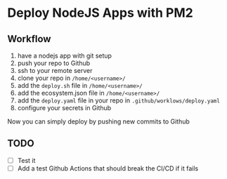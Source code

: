 # Deploy NodeJS Apps with PM2

## Workflow

1. have a nodejs app with git setup
2. push your repo to Github
3. ssh to your remote server
4. clone your repo in `/home/<username>/`
5. add the `deploy.sh` file in `/home/<username>/`
6. add the ecosystem.json file in `/home/<username>/`
7. add the `deploy.yaml` file in your repo in `.github/worklows/deploy.yaml`
8. configure your secrets in Github

Now you can simply deploy by pushing new commits to Github

## TODO

- [ ] Test it
- [ ] Add a test Github Actions that should break the CI/CD if it fails